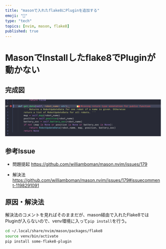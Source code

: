 ```yaml
---
title: "masonで入れたflake8にPluginを追加する"
emoji: "📝"
type: "tech" 
topics: [nvim, mason, flake8]
published: true
---
```


# MasonでInstallしたflake8でPluginが動かない

## 完成図
![](/images/flake8-plugin.png)

## 参考Issue

- 問題提起
https://github.com/williamboman/mason.nvim/issues/179

- 解決法
https://github.com/williamboman/mason.nvim/issues/179#issuecomment-1198291091

## 原因・解決法

解決法のコメントを見ればそのままだが、mason経由で入れたFlake8ではPluginが入らないので、venv環境に入って`pip install`を行う。

```bash
cd ~/.local/share/nvim/mason/packages/flake8
source venv/bin/activate
pip install some-flake8-plugin
```

